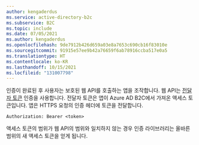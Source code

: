 ```yaml
---
author: kengaderdus
ms.service: active-directory-b2c
ms.subservice: B2C
ms.topic: include
ms.date: 07/05/2021
ms.author: kengaderdus
ms.openlocfilehash: 9de7912b426d659a03e8a7653c690cb16f83010e
ms.sourcegitcommit: 91915e57ee9b42a76659f6ab78916ccba517e0a5
ms.translationtype: HT
ms.contentlocale: ko-KR
ms.lasthandoff: 10/15/2021
ms.locfileid: "131007798"
---
```

인증이 완료된 후 사용자는 보호된 웹 API를 호출하는 앱을 조작합니다. 웹 API는 [전달자 토큰](https://datatracker.ietf.org/doc/html/rfc6750) 인증을 사용합니다. 전달자 토큰은 앱이 Azure AD B2C에서 가져온 액세스 토큰입니다. 앱은 HTTPS 요청의 인증 헤더에 토큰을 전달합니다. 
    
```http
Authorization: Bearer <token>
```

액세스 토큰의 범위가 웹 API의 범위와 일치하지 않는 경우 인증 라이브러리는 올바른 범위의 새 액세스 토큰을 얻게 됩니다.
